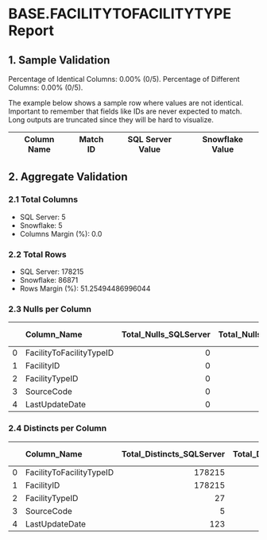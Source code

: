 # BASE.FACILITYTOFACILITYTYPE Report

## 1. Sample Validation

Percentage of Identical Columns: 0.00% (0/5).
Percentage of Different Columns: 0.00% (0/5).

The example below shows a sample row where values are not identical. Important to remember that fields like IDs are never expected to match. Long outputs are truncated since they will be hard to visualize.

| Column Name   | Match ID   | SQL Server Value   | Snowflake Value   |
|---------------|------------|--------------------|-------------------|

## 2. Aggregate Validation

### 2.1 Total Columns
- SQL Server: 5
- Snowflake: 5
- Columns Margin (%): 0.0

### 2.2 Total Rows
- SQL Server: 178215
- Snowflake: 86871
- Rows Margin (%): 51.25494486996044

### 2.3 Nulls per Column
|    | Column_Name              |   Total_Nulls_SQLServer |   Total_Nulls_Snowflake |   Margin (%) |
|---:|:-------------------------|------------------------:|------------------------:|-------------:|
|  0 | FacilityToFacilityTypeID |                       0 |                       0 |            0 |
|  1 | FacilityID               |                       0 |                       0 |            0 |
|  2 | FacilityTypeID           |                       0 |                       0 |            0 |
|  3 | SourceCode               |                       0 |                       0 |            0 |
|  4 | LastUpdateDate           |                       0 |                       0 |            0 |

### 2.4 Distincts per Column
|    | Column_Name              |   Total_Distincts_SQLServer |   Total_Distincts_Snowflake |   Margin (%) |
|---:|:-------------------------|----------------------------:|----------------------------:|-------------:|
|  0 | FacilityToFacilityTypeID |                      178215 |                       86871 |         51.3 |
|  1 | FacilityID               |                      178215 |                       86871 |         51.3 |
|  2 | FacilityTypeID           |                          27 |                          17 |         37   |
|  3 | SourceCode               |                           5 |                           1 |         80   |
|  4 | LastUpdateDate           |                         123 |                          70 |         43.1 |